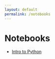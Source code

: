 ```yaml
---
layout: default
permalink: /notebooks
---
```


# Notebooks

* [Intro to Python](https://github.com/channelstudio/fall2019designingml/blob/master/notebooks/Intro%20to%20Python.ipynb)